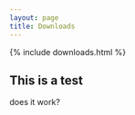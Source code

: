 ```yaml
---
layout: page
title: Downloads
---
```

{% include downloads.html %}

## This is a test

does it work?
